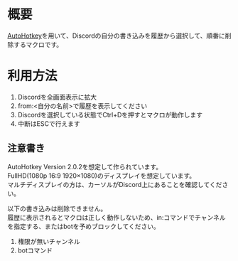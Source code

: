 # 概要
[AutoHotkey](https://www.autohotkey.com/)を用いて、Discordの自分の書き込みを履歴から選択して、順番に削除するマクロです。

# 利用方法
1. Discordを全画面表示に拡大
1. from:<自分の名前>で履歴を表示してください
1. Discordを選択している状態でCtrl+Dを押すとマクロが動作します
1. 中断はESCで行えます

## 注意書き
AutoHotkey Version 2.0.2を想定して作られています。  
FullHD(1080p 16:9 1920×1080)のディスプレイを想定しています。  
マルチディスプレイの方は、カーソルがDiscord上にあることを確認してください。  

以下の書き込みは削除できません。  
履歴に表示されるとマクロは正しく動作しないため、in:コマンドでチャンネルを指定する、またはbotを予めブロックしてください。
1. 権限が無いチャンネル
1. botコマンド